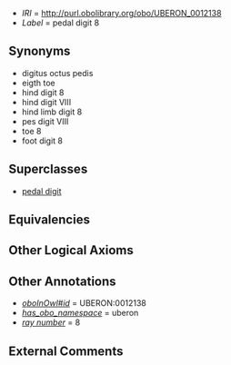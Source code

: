  * *IRI* = http://purl.obolibrary.org/obo/UBERON_0012138
 * *Label* = pedal digit 8

## Synonyms

 * digitus octus pedis
 * eigth toe
 * hind digit 8
 * hind digit VIII
 * hind limb digit 8
 * pes digit VIII
 * toe 8
 * foot digit 8

## Superclasses

 * [pedal digit](../../UBERON/66/UBERON_0001466.md)

## Equivalencies


## Other Logical Axioms


## Other Annotations

 * *[oboInOwl#id](../../id/oboInOwl#id.md)* = UBERON:0012138
 * *[has_obo_namespace](../../ce/oboInOwl#hasOBONamespace.md)* = uberon
 * *[ray number](../../UBPROP/04/UBPROP_0000104.md)* = 8

## External Comments

